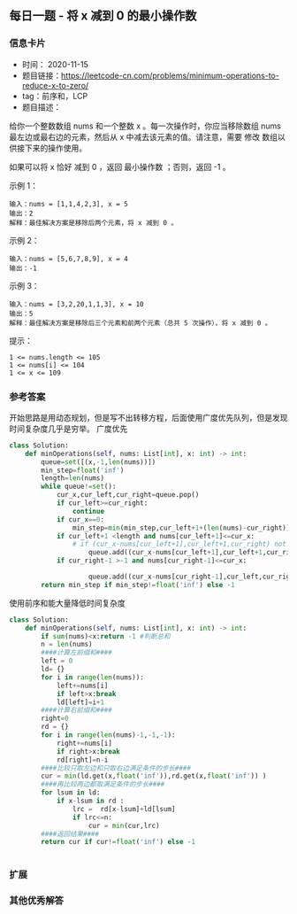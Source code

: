 ## 每日一题 - 将 x 减到 0 的最小操作数
### 信息卡片 

- 时间： 2020-11-15
- 题目链接：https://leetcode-cn.com/problems/minimum-operations-to-reduce-x-to-zero/
- tag：前序和，LCP
- 题目描述：

给你一个整数数组 nums 和一个整数 x 。每一次操作时，你应当移除数组 nums 最左边或最右边的元素，然后从 x 中减去该元素的值。请注意，需要 修改 数组以供接下来的操作使用。

如果可以将 x 恰好 减到 0 ，返回 最小操作数 ；否则，返回 -1 。

 

示例 1：

    输入：nums = [1,1,4,2,3], x = 5
    输出：2
    解释：最佳解决方案是移除后两个元素，将 x 减到 0 。

示例 2：

    输入：nums = [5,6,7,8,9], x = 4
    输出：-1

示例 3：

    输入：nums = [3,2,20,1,1,3], x = 10
    输出：5
    解释：最佳解决方案是移除后三个元素和前两个元素（总共 5 次操作），将 x 减到 0 。

 

提示：

    1 <= nums.length <= 105
    1 <= nums[i] <= 104
    1 <= x <= 109




### 参考答案
开始思路是用动态规划，但是写不出转移方程，后面使用广度优先队列，但是发现时间复杂度几乎是穷举。
广度优先
```python
class Solution:
    def minOperations(self, nums: List[int], x: int) -> int:
        queue=set([(x,-1,len(nums))])
        min_step=float('inf')
        length=len(nums)
        while queue!=set():
            cur_x,cur_left,cur_right=queue.pop()
            if cur_left>=cur_right:
                continue
            if cur_x==0:
                min_step=min(min_step,cur_left+1+(len(nums)-cur_right))
            if cur_left+1 <length and nums[cur_left+1]<=cur_x:
                # if (cur_x-nums[cur_left+1],cur_left+1,cur_right) not in queue:
                    queue.add((cur_x-nums[cur_left+1],cur_left+1,cur_right))
            if cur_right-1 >-1 and nums[cur_right-1]<=cur_x:

                    queue.add((cur_x-nums[cur_right-1],cur_left,cur_right-1))
        return min_step if min_step!=float('inf') else -1
```
使用前序和能大量降低时间复杂度
```python
class Solution:
    def minOperations(self, nums: List[int], x: int) -> int:
        if sum(nums)<x:return -1 #判断总和
        n = len(nums)
        ####计算左前缀和####
        left = 0
        ld= {}
        for i in range(len(nums)):
            left+=nums[i]
            if left>x:break
            ld[left]=i+1 
        ####计算右前缀和####
        right=0
        rd = {}
        for i in range(len(nums)-1,-1,-1):
            right+=nums[i]
            if right>x:break
            rd[right]=n-i
        ####比较只取左边和只取右边满足条件的步长#### 
        cur = min(ld.get(x,float('inf')),rd.get(x,float('inf')) )
        ####再比较两边都取满足条件的步长####
        for lsum in ld:
            if x-lsum in rd :
                lrc =  rd[x-lsum]+ld[lsum]
                if lrc<=n:
                    cur = min(cur,lrc)
        ####返回结果####
        return cur if cur!=float('inf') else -1
        
```
### 扩展

### 其他优秀解答 





